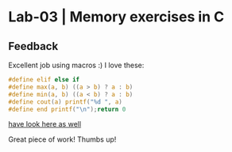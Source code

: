 # Lab-03 | Memory exercises in C

## Feedback
Excellent job using macros :) I love these: 

```c
#define elif else if
#define max(a, b) ((a > b) ? a : b)
#define min(a, b) ((a < b) ? a : b)
#define cout(a) printf("%d ", a)
#define end printf("\n");return 0
```

[have look here as well](https://www.geeksforgeeks.org/taking-string-input-space-c-3-different-methods/)

Great piece of work! Thumbs up!
